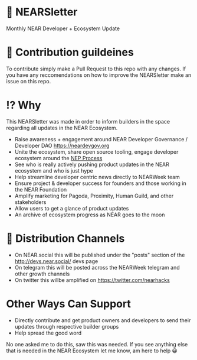 # 📰 NEARSletter
Monthly NEAR Developer + Ecosystem Update

# 👋 Contribution guildeines
To contribute simply make a Pull Request to this repo with any changes. If you have any reccomendations on how to improve the NEARSletter make an issue on this repo.

# ⁉️ Why
This NEARSletter was made in order to inform builders in the space regarding all updates in the NEAR Ecosystem.
- Raise awareness + engagement around NEAR Developer Governance / Developer DAO https://neardevgov.org
- Unite the ecosystem, share open source tooling, engage developer ecosystem around the [NEP Process](https://github.com/NEAR/NEPs)
- See who is really actively pushing product updates in the NEAR ecosystem and who is just hype
- Help streamline developer centric news directly to NEARWeek team
- Ensure project & developer success for founders and those working in the NEAR Foundation
- Amplify marketing for Pagoda, Proximity, Human Guild, and other stakeholders
- Allow users to get a glance of product updates 
- An archive of ecosystem progress as NEAR goes to the moon


# 📣 Distribution Channels
- On NEAR.social this will be published under the "posts" section of the http://devs.near.social/ devs page
- On telegram this will be posted across the NEARWeek telegram and other growth channels
- On twitter this willbe amplified on https://twitter.com/nearhacks


# Other Ways Can Support
- Directly contribute and get product owners and developers to send their updates through respective builder groups
- Help spread the good word

No one asked me to do this, saw this was needed. If you see anything else that is needed in the NEAR Ecosystem let me know, am here to help 😀
